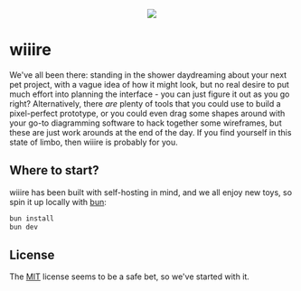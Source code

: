 <p align="center">
  <img src="wiiire.gif" />
</p>

# wiiire

We've all been there: standing in the shower daydreaming about your next pet project, with a vague idea of how it might look, but no real desire to put much effort into planning the interface - you can just figure it out as you go right? Alternatively, there _are_ plenty of tools that you could use to build a pixel-perfect prototype, or you could even drag some shapes around with your go-to diagramming software to hack together some wireframes, but these are just work arounds at the end of the day. If you find yourself in this state of limbo, then wiiire is probably for you.


## Where to start?

wiiire has been built with self-hosting in mind, and we all enjoy new toys, so spin it up locally with [bun](https://github.com/oven-sh/bun):

```bash
bun install
bun dev
```

## License

The [MIT](https://github.com/agbfm/wiiire/blob/main/LICENSE) license seems to be a safe bet, so we've started with it.